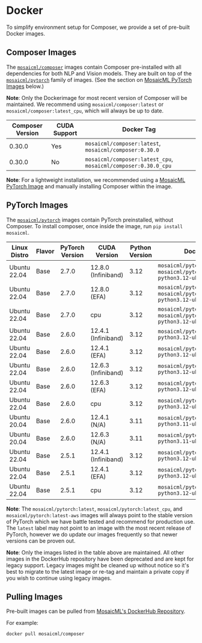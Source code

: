 # Docker

To simplify environment setup for Composer, we provide a set of pre-built Docker images.

## Composer Images

The [`mosaicml/composer`](https://hub.docker.com/r/mosaicml/composer) images contain Composer pre-installed with
all dependencies for both NLP and Vision models. They are built on top of the
[`mosaicml/pytorch`](https://hub.docker.com/r/mosaicml/pytorch) family of images.
(See the section on [MosaicML PyTorch Images](#pytorch-images) below.)

**Note**: Only the Dockerimage for most recent version of Composer will be maintained. We recommend using
`mosaicml/composer:latest` or `mosaicml/composer:latest_cpu`, which will always be up to date.

<!-- BEGIN_COMPOSER_BUILD_MATRIX -->
| Composer Version   | CUDA Support   | Docker Tag                                                     |
|--------------------|----------------|----------------------------------------------------------------|
| 0.30.0             | Yes            | `mosaicml/composer:latest`, `mosaicml/composer:0.30.0`         |
| 0.30.0             | No             | `mosaicml/composer:latest_cpu`, `mosaicml/composer:0.30.0_cpu` |
<!-- END_COMPOSER_BUILD_MATRIX -->

**Note**: For a lightweight installation, we recommended using a [MosaicML PyTorch Image](#pytorch-images) and manually
installing Composer within the image.

## PyTorch Images

The [`mosaicml/pytorch`](https://hub.docker.com/r/mosaicml/pytorch) images contain PyTorch preinstalled, without Composer.
To install composer, once inside the image, run `pip install mosaicml`.

<!-- BEGIN_PYTORCH_BUILD_MATRIX -->
| Linux Distro   | Flavor   | PyTorch Version   | CUDA Version        | Python Version   | Docker Tags                                                                              |
|----------------|----------|-------------------|---------------------|------------------|------------------------------------------------------------------------------------------|
| Ubuntu 22.04   | Base     | 2.7.0             | 12.8.0 (Infiniband) | 3.12             | `mosaicml/pytorch:latest`, `mosaicml/pytorch:2.7.0_cu128-python3.12-ubuntu22.04`         |
| Ubuntu 22.04   | Base     | 2.7.0             | 12.8.0 (EFA)        | 3.12             | `mosaicml/pytorch:latest-aws`, `mosaicml/pytorch:2.7.0_cu128-python3.12-ubuntu22.04-aws` |
| Ubuntu 22.04   | Base     | 2.7.0             | cpu                 | 3.12             | `mosaicml/pytorch:latest_cpu`, `mosaicml/pytorch:2.7.0_cpu-python3.12-ubuntu22.04`       |
| Ubuntu 22.04   | Base     | 2.6.0             | 12.4.1 (Infiniband) | 3.12             | `mosaicml/pytorch:2.6.0_cu124-python3.12-ubuntu22.04`                                    |
| Ubuntu 22.04   | Base     | 2.6.0             | 12.4.1 (EFA)        | 3.12             | `mosaicml/pytorch:2.6.0_cu124-python3.12-ubuntu22.04-aws`                                |
| Ubuntu 22.04   | Base     | 2.6.0             | 12.6.3 (Infiniband) | 3.12             | `mosaicml/pytorch:2.6.0_cu126-python3.12-ubuntu22.04`                                    |
| Ubuntu 22.04   | Base     | 2.6.0             | 12.6.3 (EFA)        | 3.12             | `mosaicml/pytorch:2.6.0_cu126-python3.12-ubuntu22.04-aws`                                |
| Ubuntu 22.04   | Base     | 2.6.0             | cpu                 | 3.12             | `mosaicml/pytorch:2.6.0_cpu-python3.12-ubuntu22.04`                                      |
| Ubuntu 20.04   | Base     | 2.6.0             | 12.4.1 (N/A)        | 3.11             | `mosaicml/pytorch:2.6.0_cu124-python3.11-ubuntu20.04`                                    |
| Ubuntu 20.04   | Base     | 2.6.0             | 12.6.3 (N/A)        | 3.11             | `mosaicml/pytorch:2.6.0_cu126-python3.11-ubuntu20.04`                                    |
| Ubuntu 22.04   | Base     | 2.5.1             | 12.4.1 (Infiniband) | 3.12             | `mosaicml/pytorch:2.5.1_cu124-python3.12-ubuntu22.04`                                    |
| Ubuntu 22.04   | Base     | 2.5.1             | 12.4.1 (EFA)        | 3.12             | `mosaicml/pytorch:2.5.1_cu124-python3.12-ubuntu22.04-aws`                                |
| Ubuntu 22.04   | Base     | 2.5.1             | cpu                 | 3.12             | `mosaicml/pytorch:2.5.1_cpu-python3.12-ubuntu22.04`                                      |
<!-- END_PYTORCH_BUILD_MATRIX -->

**Note**: The `mosaicml/pytorch:latest`, `mosaicml/pytorch:latest_cpu`, and `mosaicml/pytorch:latest-aws`
images will always point to the stable version of PyTorch which we have battle tested and recommend for production use.  The `latest` label
may not point to an image with the most recent release of PyTorch, however we do update our images frequently so that newer versions can
be proven out.

**Note**: Only the images listed in the table above are maintained.  All other images in the DockerHub repository have been deprecated
and are kept for legacy support.  Legacy images might be cleaned up without notice so it's best to migrate to the latest image or re-tag and maintain
a private copy if you wish to continue using legacy images.

## Pulling Images

Pre-built images can be pulled from [MosaicML's DockerHub Repository](https://hub.docker.com/u/mosaicml).

For example:

<!--pytest.mark.skip-->
```bash
docker pull mosaicml/composer
```
